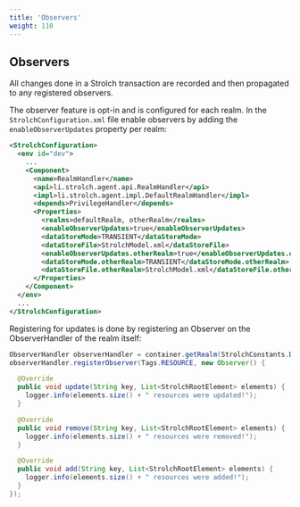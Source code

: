 ```yaml
---
title: 'Observers'
weight: 110
---
```


## Observers

All changes done in a Strolch transaction are recorded and then propagated to
any registered observers.

The observer feature is opt-in and is configured for each realm. In the
`StrolchConfiguration.xml` file enable observers by adding the
`enableObserverUpdates` property per realm:

```xml
<StrolchConfiguration>
  <env id="dev">
    ...
    <Component>
      <name>RealmHandler</name>
      <api>li.strolch.agent.api.RealmHandler</api>
      <impl>li.strolch.agent.impl.DefaultRealmHandler</impl>
      <depends>PrivilegeHandler</depends>
      <Properties>
        <realms>defaultRealm, otherRealm</realms>
        <enableObserverUpdates>true</enableObserverUpdates>
        <dataStoreMode>TRANSIENT</dataStoreMode>
        <dataStoreFile>StrolchModel.xml</dataStoreFile>
        <enableObserverUpdates.otherRealm>true</enableObserverUpdates.otherRealm>
        <dataStoreMode.otherRealm>TRANSIENT</dataStoreMode.otherRealm>
        <dataStoreFile.otherRealm>StrolchModel.xml</dataStoreFile.otherRealm>
      </Properties>
    </Component>
  </env>
  ...
</StrolchConfiguration>
```

Registering for updates is done by registering an Observer on the
ObserverHandler of the realm itself:

```java
ObserverHandler observerHandler = container.getRealm(StrolchConstants.DEFAULT_REALM).getObserverHandler();
observerHandler.registerObserver(Tags.RESOURCE, new Observer() {

  @Override
  public void update(String key, List<StrolchRootElement> elements) {
    logger.info(elements.size() + " resources were updated!");
  }

  @Override
  public void remove(String key, List<StrolchRootElement> elements) {
    logger.info(elements.size() + " resources were removed!");
  }

  @Override
  public void add(String key, List<StrolchRootElement> elements) {
    logger.info(elements.size() + " resources were added!");
  }
});
```

